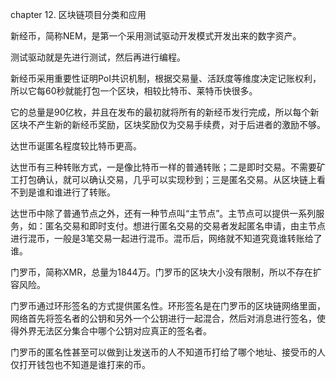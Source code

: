 chapter 12. 区块链项目分类和应用

新经币，简称NEM，是第一个采用测试驱动开发模式开发出来的数字资产。

测试驱动就是先进行测试，然后再进行编程。

新经币采用重要性证明PoI共识机制，根据交易量、活跃度等维度决定记账权利，所以它每60秒就能打包一个区块，相较比特币、莱特币快很多。

它的总量是90亿枚，并且在发布的最初就将所有的新经币发行完成，所以每个新区块不产生新的新经币奖励，区块奖励仅为交易手续费，对于后进者的激励不够。

达世币诞匿名程度较比特币更高。

达世币有三种转账方式，一是像比特币一样的普通转账；二是即时交易。不需要矿工打包确认，就可以确认交易，几乎可以实现秒到；三是匿名交易。从区块链上看不到是谁和谁进行了转账。

达世币中除了普通节点之外，还有一种节点叫“主节点”。主节点可以提供一系列服务，如：匿名交易和即时支付。想进行匿名交易的交易者发起匿名申请，由主节点进行混币，一般是3笔交易一起进行混币。混币后，网络就不知道究竟谁转账给了谁。

门罗币，简称XMR，总量为1844万。门罗币的区块大小没有限制，所以不存在扩容风险。

门罗币通过环形签名的方式提供匿名性。环形签名是在门罗币的区块链网络里面，网络首先将签名者的公钥和另外一个公钥进行一起混合，然后对消息进行签名，使得外界无法区分集合中哪个公钥对应真正的签名者。

门罗币的匿名性甚至可以做到让发送币的人不知道币打给了哪个地址、接受币的人仅打开钱包也不知道是谁打来的币。

